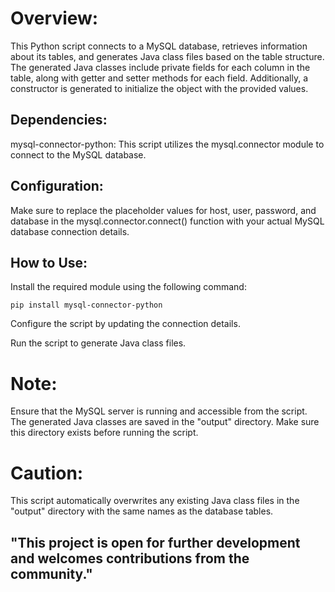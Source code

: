 # Overview:
This Python script connects to a MySQL database, retrieves information about its tables, and generates Java class files based on the table structure. The generated Java classes include private fields for each column in the table, along with getter and setter methods for each field. Additionally, a constructor is generated to initialize the object with the provided values.

## Dependencies:
mysql-connector-python: This script utilizes the mysql.connector module to connect to the MySQL database.

## Configuration:
Make sure to replace the placeholder values for host, user, password, and database in the mysql.connector.connect() function with your actual MySQL database connection details.

## How to Use:

Install the required module using the following command:
  ```plaintext
  pip install mysql-connector-python
  ```
Configure the script by updating the connection details.

Run the script to generate Java class files.


# Note:

Ensure that the MySQL server is running and accessible from the script.
The generated Java classes are saved in the "output" directory. Make sure this directory exists before running the script.
# Caution:

This script automatically overwrites any existing Java class files in the "output" directory with the same names as the database tables.

## "This project is open for further development and welcomes contributions from the community."
